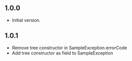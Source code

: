 ## 1.0.0

- Initial version.

## 1.0.1

- Remove tree constructor in SampleException.errorCode
- Add tree constructor as field to SampleException